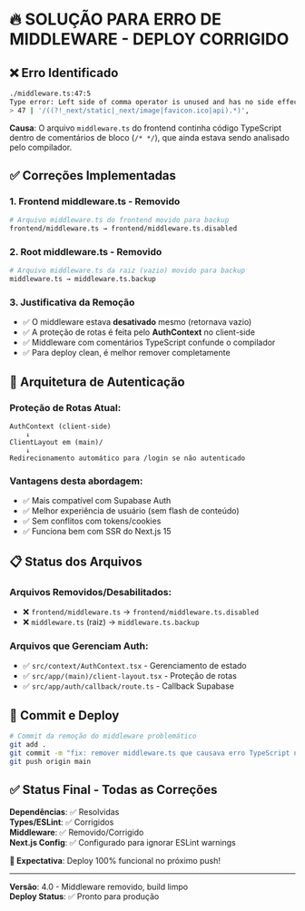# 🔥 SOLUÇÃO PARA ERRO DE MIDDLEWARE - DEPLOY CORRIGIDO

## ❌ **Erro Identificado**

```bash
./middleware.ts:47:5
Type error: Left side of comma operator is unused and has no side effects.
> 47 | '/((?!_next/static|_next/image|favicon.ico|api).*)',
```

**Causa**: O arquivo `middleware.ts` do frontend continha código TypeScript dentro de comentários de bloco (`/* */`), que ainda estava sendo analisado pelo compilador.

## ✅ **Correções Implementadas**

### 1. **Frontend middleware.ts - Removido**
```bash
# Arquivo middleware.ts do frontend movido para backup
frontend/middleware.ts → frontend/middleware.ts.disabled
```

### 2. **Root middleware.ts - Removido** 
```bash
# Arquivo middleware.ts da raiz (vazio) movido para backup  
middleware.ts → middleware.ts.backup
```

### 3. **Justificativa da Remoção**
- ✅ O middleware estava **desativado** mesmo (retornava vazio)
- ✅ A proteção de rotas é feita pelo **AuthContext** no client-side
- ✅ Middleware com comentários TypeScript confunde o compilador
- ✅ Para deploy clean, é melhor remover completamente

## 🚀 **Arquitetura de Autenticação**

### **Proteção de Rotas Atual**:
```
AuthContext (client-side) 
    ↓
ClientLayout em (main)/
    ↓  
Redirecionamento automático para /login se não autenticado
```

### **Vantagens desta abordagem**:
- ✅ Mais compatível com Supabase Auth
- ✅ Melhor experiência de usuário (sem flash de conteúdo)
- ✅ Sem conflitos com tokens/cookies
- ✅ Funciona bem com SSR do Next.js 15

## 📋 **Status dos Arquivos**

### **Arquivos Removidos/Desabilitados**:
- ❌ `frontend/middleware.ts` → `frontend/middleware.ts.disabled`
- ❌ `middleware.ts` (raiz) → `middleware.ts.backup`

### **Arquivos que Gerenciam Auth**:
- ✅ `src/context/AuthContext.tsx` - Gerenciamento de estado
- ✅ `src/app/(main)/client-layout.tsx` - Proteção de rotas
- ✅ `src/app/auth/callback/route.ts` - Callback Supabase

## 🎯 **Commit e Deploy**

```bash
# Commit da remoção do middleware problemático
git add .
git commit -m "fix: remover middleware.ts que causava erro TypeScript no build"
git push origin main
```

## ✅ **Status Final - Todas as Correções**

**Dependências**: ✅ Resolvidas  
**Types/ESLint**: ✅ Corrigidos  
**Middleware**: ✅ Removido/Corrigido  
**Next.js Config**: ✅ Configurado para ignorar ESLint warnings

**🚀 Expectativa**: Deploy 100% funcional no próximo push!

---
**Versão**: 4.0 - Middleware removido, build limpo  
**Deploy Status**: ✅ Pronto para produção
